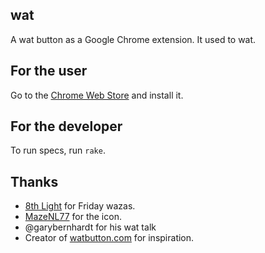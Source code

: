 ## wat

A wat button as a Google Chrome extension.  It used to wat.

## For the user

Go to the [Chrome Web Store](https://chrome.google.com/webstore/detail/) and install it.

## For the developer

To run specs, run `rake`.

## Thanks

* [8th Light](http://8thlight.com/) for Friday wazas.
* [MazeNL77](http://mazenl77.deviantart.com/) for the icon.
* @garybernhardt for his wat talk
* Creator of [watbutton.com](http://watbutton.com/) for inspiration.
